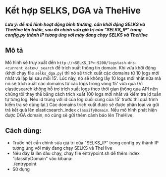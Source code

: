 # Kết hợp SELKS, DGA và TheHive
***Lưu ý: để mô hình hoạt động bình thường, cần khởi động SELKS và TheHive lên trước, 
sau đó chỉnh sửa giá trị của "SELKS_IP" trong config.py thành IP tương ứng với máy đang chạy SELKS và TheHive***

## Mô tả
Mô hình sẽ truy xuất đến `http://<SELKS_IP>:9200/logstash-dns-<current_date>/_search` để trích xuất thông tin domain. 
Khi vừa khởi động (khởi chạy file `selks_dga.py`) thì nó sẽ trích xuất các domains từ 10 logs mới nhất và lặp lại sau mỗi 15'. 
Lúc này, nó sẽ không lấy 10 logs mới nhất nữa mà nó sẽ trích xuất các domains từ các logs trong vòng 15' vừa qua 
(Vì elasticsearch không hỗ trợ trích xuất logs theo thời gian thông qua API nên chúng tôi thay thế bằng cách trích xuất 100 logs mới nhất 
và kiểm tra id tuần tự từng log. Nếu id trùng với id của log cuối cùng của 15' trước thì quá trình kiểm tra sẽ dừng lại.)
Các domains trích xuất được sẽ được phân loại và gửi trả kết quả lên elasticsearch_index `classifyDomain`. 
Nếu mô hình phát hiện được DGA domain, nó cũng sẽ gửi thêm cảnh báo lên TheHive.

## Cách dùng:
- Trước hết cần chỉnh sửa giá trị của "SELKS_IP" trong config.py thành IP tương ứng với máy đang chạy SELKS và TheHive
- Nếu đây là lần đâu chạy, chạy file entrypoint.sh để thêm index "classifyDomain" vào kibana:</br>
  ./entrypoint
- Sử dụng
